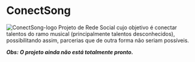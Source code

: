 # ConectSong 

 ![ConectSong-logo](https://github.com/RavyBomfim/ConectSong/assets/87732549/b47d00aa-7cb2-4b8e-b89a-d61a65a705ef) Projeto de Rede Social cujo objetivo é conectar talentos do ramo musical (principalmente talentos desconhecidos), possibilitando assim, parcerias que de outra forma não seriam possíveis.

**_Obs: O projeto ainda não está totalmente pronto._**
 
